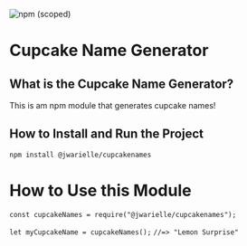 ![npm (scoped)](https://img.shields.io/npm/v/@jwarielle/cupcakenames)

# Cupcake Name Generator

## What is the Cupcake Name Generator?
This is am npm module that generates cupcake names!

## How to Install and Run the Project
`npm install @jwarielle/cupcakenames`

# How to Use this Module
`const cupcakeNames = require("@jwarielle/cupcakenames");`

`let myCupcakeName = cupcakeNames();`
`//=> "Lemon Surprise"`
